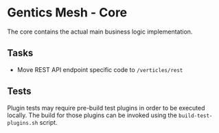 # Gentics Mesh - Core

The core contains the actual main business logic implementation.

## Tasks

* Move REST API endpoint specific code to `/verticles/rest`

## Tests

Plugin tests may require pre-build test plugins in order to be executed locally. The build for those plugins can be invoked using the `build-test-plugins.sh` script.
